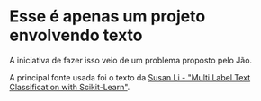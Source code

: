 # Esse é apenas um projeto envolvendo texto

A iniciativa de fazer isso veio de um problema proposto pelo Jão.

A principal fonte usada foi o texto da [Susan Li - "Multi Label Text Classification with Scikit-Learn"](https://towardsdatascience.com/multi-label-text-classification-with-scikit-learn-30714b7819c5).
